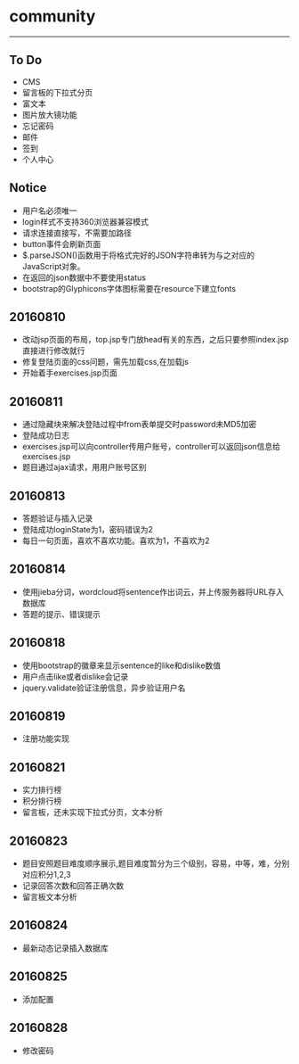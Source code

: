  # community
---
## To Do
* CMS
* 留言板的下拉式分页
* 富文本
* 图片放大镜功能
* 忘记密码
* 邮件
* 签到
* 个人中心

## Notice
* 用户名必须唯一
* login样式不支持360浏览器兼容模式
* 请求连接直接写，不需要加路径
* button事件会刷新页面
* $.parseJSON()函数用于将格式完好的JSON字符串转为与之对应的JavaScript对象。
* 在返回的json数据中不要使用status
* bootstrap的Glyphicons字体图标需要在resource下建立fonts


## 20160810
* 改动jsp页面的布局，top.jsp专门放head有关的东西，之后只要参照index.jsp直接进行修改就行
* 修复登陆页面的css问题，需先加载css,在加载js
* 开始着手exercises.jsp页面

## 20160811
* 通过隐藏块来解决登陆过程中from表单提交时password未MD5加密
* 登陆成功日志
* exercises.jsp可以向controller传用户账号，controller可以返回json信息给exercises.jsp
* 题目通过ajax请求，用用户账号区别

## 20160813
* 答题验证与插入记录
* 登陆成功loginState为1，密码错误为2
* 每日一句页面，喜欢不喜欢功能。喜欢为1，不喜欢为2

## 20160814
* 使用jieba分词，wordcloud将sentence作出词云，并上传服务器将URL存入数据库
* 答题的提示、错误提示

## 20160818
* 使用bootstrap的徽章来显示sentence的like和dislike数值
* 用户点击like或者dislike会记录
* jquery.validate验证注册信息，异步验证用户名

## 20160819
* 注册功能实现

## 20160821
* 实力排行榜
* 积分排行榜
* 留言板，还未实现下拉式分页，文本分析

## 20160823
* 题目安照题目难度顺序展示,题目难度暂分为三个级别，容易，中等，难，分别对应积分1,2,3
* 记录回答次数和回答正确次数
* 留言板文本分析

## 20160824
* 最新动态记录插入数据库

## 20160825
* 添加配置

## 20160828
* 修改密码
